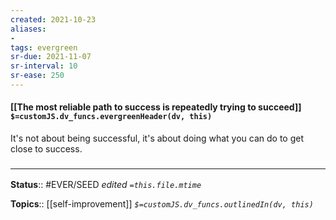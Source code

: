 ```yaml
---
created: 2021-10-23
aliases:
- 
tags: evergreen
sr-due: 2021-11-07
sr-interval: 10
sr-ease: 250
---
```

#### [[The most reliable path to success is repeatedly trying to succeed]] `$=customJS.dv_funcs.evergreenHeader(dv, this)`

It's not about being successful, it's about doing what you can do to get close to success.

### <hr class="footnote"/>

**Status**:: #EVER/SEED
*edited `=this.file.mtime`*

**Topics**:: [[self-improvement]]
*`$=customJS.dv_funcs.outlinedIn(dv, this)`*

